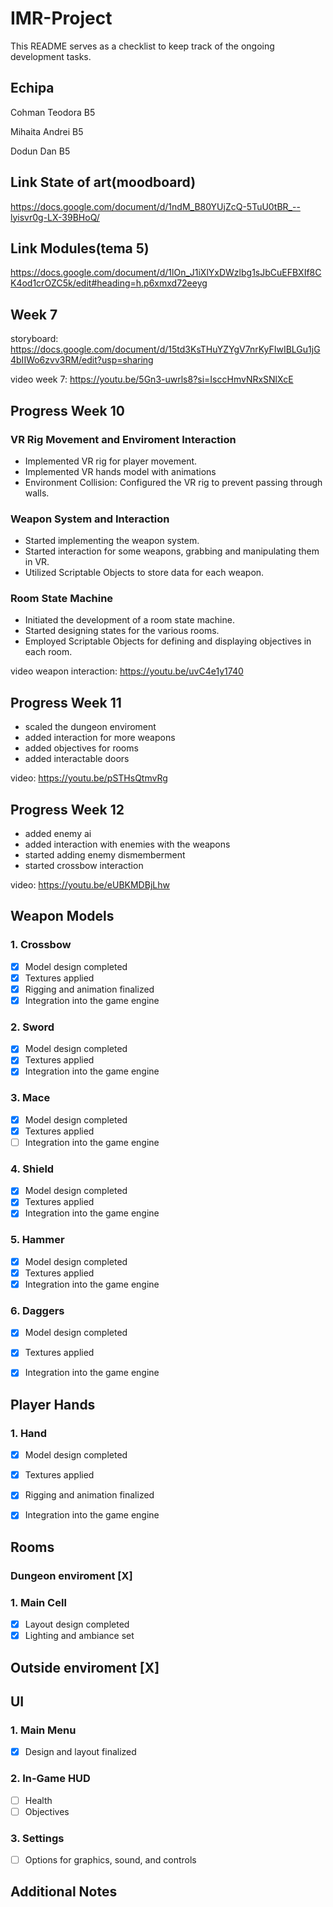 # IMR-Project

This README serves as a checklist to keep track of the ongoing development tasks.


## Echipa
Cohman Teodora B5

Mihaita Andrei B5

Dodun Dan B5

## Link State of art(moodboard)
https://docs.google.com/document/d/1ndM_B80YUjZcQ-5TuU0tBR_--lyisvr0g-LX-39BHoQ/

## Link Modules(tema 5)
https://docs.google.com/document/d/1lOn_J1iXlYxDWzlbg1sJbCuEFBXIf8CK4od1crOZC5k/edit#heading=h.p6xmxd72eeyg

## Week 7

storyboard: https://docs.google.com/document/d/15td3KsTHuYZYgV7nrKyFIwIBLGu1jG4bIIWo6zvv3RM/edit?usp=sharing

video week 7: https://youtu.be/5Gn3-uwrls8?si=IsccHmvNRxSNlXcE


## Progress Week 10

### VR Rig Movement and Enviroment Interaction

- Implemented VR rig for player movement.
- Implemented VR hands model with animations
- Environment Collision: Configured the VR rig to prevent passing through walls.

### Weapon System and Interaction

- Started implementing the weapon system.
- Started interaction for some weapons, grabbing and manipulating them in VR.
- Utilized Scriptable Objects to store data for each weapon.

### Room State Machine

- Initiated the development of a room state machine.
- Started designing states for the various rooms.
- Employed Scriptable Objects for defining and displaying objectives in each room.

video weapon interaction: https://youtu.be/uvC4e1y1740


## Progress Week 11

- scaled the dungeon enviroment
- added interaction for more weapons
- added objectives for rooms
- added interactable doors

video: https://youtu.be/pSTHsQtmvRg

## Progress Week 12

- added enemy ai
- added interaction with enemies with the weapons
- started adding enemy dismemberment
- started crossbow interaction 

video: https://youtu.be/eUBKMDBjLhw

## Weapon Models

### 1. Crossbow
- [X] Model design completed
- [X] Textures applied
- [X] Rigging and animation finalized
- [X] Integration into the game engine

### 2. Sword
- [X] Model design completed
- [X] Textures applied
- [X] Integration into the game engine

### 3. Mace
- [X] Model design completed
- [X] Textures applied
- [ ] Integration into the game engine

### 4. Shield
- [X] Model design completed
- [X] Textures applied
- [x] Integration into the game engine

### 5. Hammer
- [x] Model design completed
- [x] Textures applied
- [x] Integration into the game engine

### 6. Daggers
- [x] Model design completed
- [x] Textures applied
- [X] Integration into the game engine


## Player Hands

### 1. Hand
- [X] Model design completed
- [x] Textures applied
- [x] Rigging and animation finalized
- [x] Integration into the game engine


## Rooms

### Dungeon enviroment [X]

### 1. Main Cell
- [X] Layout design completed
- [X] Lighting and ambiance set

## Outside enviroment [X]

## UI

### 1. Main Menu
- [X] Design and layout finalized

### 2. In-Game HUD
- [ ] Health
- [ ] Objectives

### 3. Settings
- [ ] Options for graphics, sound, and controls

## Additional Notes

